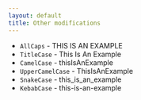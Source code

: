 ```yaml
---
layout: default
title: Other modifications
---
```


* `AllCaps` - THIS IS AN EXAMPLE
* `TitleCase` - This Is An Example
* `CamelCase` - thisIsAnExample
* `UpperCamelCase` - ThisIsAnExample
* `SnakeCase` - this_is_an_example
* `KebabCase` - this-is-an-example
